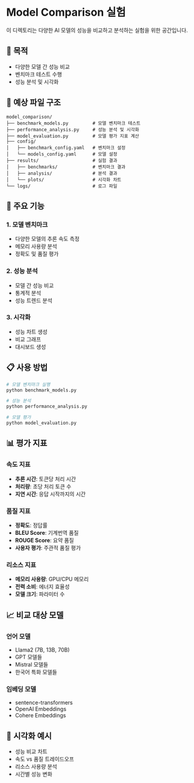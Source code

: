 # Model Comparison 실험

이 디렉토리는 다양한 AI 모델의 성능을 비교하고 분석하는 실험을 위한 공간입니다.

## 🎯 목적

- 다양한 모델 간 성능 비교
- 벤치마크 테스트 수행
- 성능 분석 및 시각화

## 📁 예상 파일 구조

```
model_comparison/
├── benchmark_models.py         # 모델 벤치마크 테스트
├── performance_analysis.py     # 성능 분석 및 시각화
├── model_evaluation.py         # 모델 평가 지표 계산
├── config/
│   ├── benchmark_config.yaml   # 벤치마크 설정
│   └── models_config.yaml      # 모델 설정
├── results/                    # 실험 결과
│   ├── benchmarks/             # 벤치마크 결과
│   ├── analysis/               # 분석 결과
│   └── plots/                  # 시각화 차트
└── logs/                       # 로그 파일
```

## 🔧 주요 기능

### 1. 모델 벤치마크
- 다양한 모델의 추론 속도 측정
- 메모리 사용량 분석
- 정확도 및 품질 평가

### 2. 성능 분석
- 모델 간 성능 비교
- 통계적 분석
- 성능 트렌드 분석

### 3. 시각화
- 성능 차트 생성
- 비교 그래프
- 대시보드 생성

## 📋 사용 방법

```bash
# 모델 벤치마크 실행
python benchmark_models.py

# 성능 분석
python performance_analysis.py

# 모델 평가
python model_evaluation.py
```

## 📊 평가 지표

### 속도 지표
- **추론 시간**: 토큰당 처리 시간
- **처리량**: 초당 처리 토큰 수
- **지연 시간**: 응답 시작까지의 시간

### 품질 지표
- **정확도**: 정답률
- **BLEU Score**: 기계번역 품질
- **ROUGE Score**: 요약 품질
- **사용자 평가**: 주관적 품질 평가

### 리소스 지표
- **메모리 사용량**: GPU/CPU 메모리
- **전력 소비**: 에너지 효율성
- **모델 크기**: 파라미터 수

## 📈 비교 대상 모델

### 언어 모델
- Llama2 (7B, 13B, 70B)
- GPT 모델들
- Mistral 모델들
- 한국어 특화 모델들

### 임베딩 모델
- sentence-transformers
- OpenAI Embeddings
- Cohere Embeddings

## 🎨 시각화 예시

- 성능 비교 차트
- 속도 vs 품질 트레이드오프
- 리소스 사용량 분석
- 시간별 성능 변화 